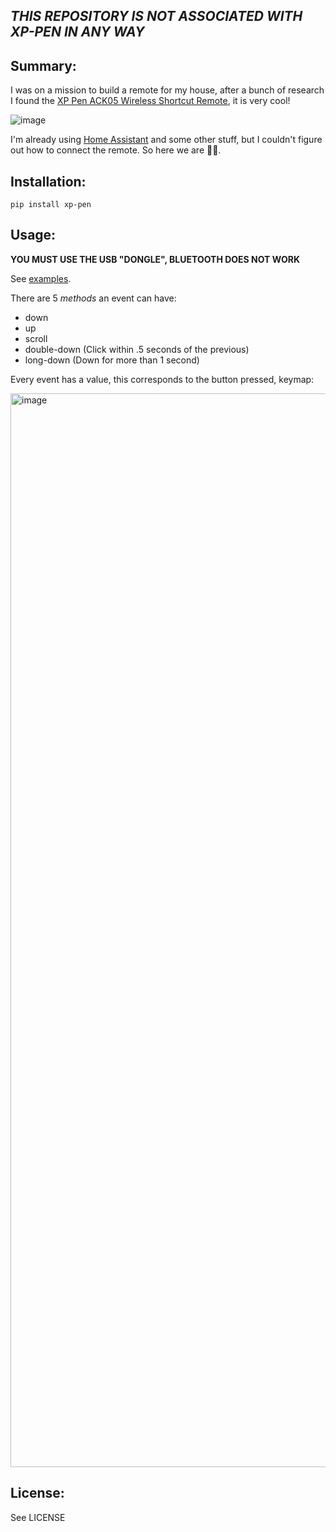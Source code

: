 ***THIS REPOSITORY IS NOT ASSOCIATED WITH XP-PEN IN ANY WAY***
--------------------------------------------------------------

Summary:
--------
I was on a mission to build a remote for my house, after a bunch of research I found the [XP Pen ACK05 Wireless Shortcut Remote](https://www.amazon.com/ACK05-Wireless-Bluetooth-Programmable-Customized/dp/B0BVW3S1QR), it is very cool!

![image](https://github.com/user-attachments/assets/318ddcfb-1a94-48fc-a8e4-303b093bf31d)

I'm already using [Home Assistant](https://www.home-assistant.io/) and some other stuff, but I couldn't figure out how to connect the remote. So here we are 🤷‍♂️.


Installation:
-------------
  
```
pip install xp-pen
```

Usage:
--------------

**YOU MUST USE THE USB "DONGLE", BLUETOOTH DOES NOT WORK**

See [examples](https://github.com/smartfastlabs/xp-pen/tree/main/examples).

There are 5 *methods* an event can have:

- down
- up
- scroll
- double-down (Click within .5 seconds of the previous)
- long-down (Down for more than 1 second)

Every event has a value, this corresponds to the button pressed, keymap:

<img width="1718" alt="image" src="https://github.com/user-attachments/assets/c1cb42a7-918b-4efb-ba70-b09ce3c78fda">


License:
--------
See LICENSE
